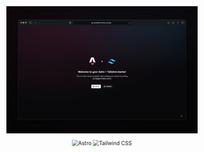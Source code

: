 <div align="center">
  <a href="https://astrotailwind-starter.vercel.app">
    <img src="./public/readme.jpg" alt="Preview">
  </a>
  <p></p>
</div>

<div align="center">

![Astro](https://img.shields.io/badge/Astro-17101a?style=flat&logo=astro&logoColor=white)
![Tailwind CSS](https://img.shields.io/badge/Tailwind%20CSS-38bcf9?logo=tailwindcss&logoColor=white&style=flat)

</div>
